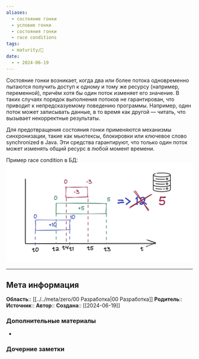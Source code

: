 ```yaml
---
aliases:
  - состояние гонки
  - условие гонки
  - состояния гонки
  - race conditions
tags:
  - maturity/🌱
date:
  - - 2024-06-19
---
```

Состояние гонки возникает, когда два или более потока одновременно пытаются получить доступ к одному и тому же ресурсу (например, переменной), причём хотя бы один поток изменяет его значение. В таких случаях порядок выполнения потоков не гарантирован, что приводит к непредсказуемому поведению программы. Например, один поток может записывать данные, в то время как другой — читать, что вызывает некорректные результаты.

Для предотвращения состояния гонки применяются механизмы синхронизации, такие как мьютексы, блокировки или ключевое слово synchronized в Java. Эти средства гарантируют, что только один поток может изменять общий ресурс в любой момент времени.

Пример race condition в БД: 
![](../../meta/files/images/Pasted%20image%2020240619200549.png)
***
## Мета информация
**Область**:: [[../../meta/zero/00 Разработка|00 Разработка]]
**Родитель**:: 
**Источник**:: 
**Автор**:: 
**Создана**:: [[2024-06-19]]
### Дополнительные материалы
- 
### Дочерние заметки
<!-- QueryToSerialize: LIST FROM [[]] WHERE contains(Родитель, this.file.link) or contains(parents, this.file.link) -->
